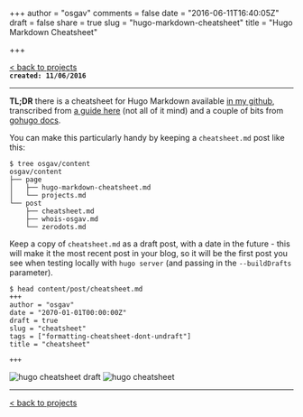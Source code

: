 +++
author = "osgav"
comments = false
date = "2016-06-11T16:40:05Z"
draft = false
share = true
slug = "hugo-markdown-cheatsheet"
title = "Hugo Markdown Cheatsheet"

+++

[< back to projects](/page/projects)<br />
**`created: 11/06/2016`**

---

**TL;DR** there is a cheatsheet for Hugo Markdown available [in my github](https://raw.githubusercontent.com/osgav/osgav-source/master/content/post/cheatsheet.md), transcribed from [a guide here](https://sourceforge.net/p/hugo-generator/wiki/markdown_syntax/) (not all of it mind) and a couple of bits from [gohugo docs](https://gohugo.io/overview/introduction/).

You can make this particularly handy by keeping a `cheatsheet.md` post like this:

```
$ tree osgav/content
osgav/content
├── page
│   ├── hugo-markdown-cheatsheet.md 
│   └── projects.md
└── post
    ├── cheatsheet.md 
    ├── whois-osgav.md
    └── zerodots.md
```

Keep a copy of `cheatsheet.md` as a draft post, with a date in the future - this will make it the most recent post in your blog, so it will be the first post you see when testing locally with `hugo server` (and passing in the `--buildDrafts` parameter).

```
$ head content/post/cheatsheet.md
+++
author = "osgav"
date = "2070-01-01T00:00:00Z"
draft = true
slug = "cheatsheet"
tags = ["formatting-cheatsheet-dont-undraft"]
title = "cheatsheet"

+++
```
![hugo cheatsheet draft](/images/hugo_cheatsheet_draft.png)
![hugo cheatsheet](/images/hugo_cheatsheet.png)

---

[< back to projects](/page/projects)

